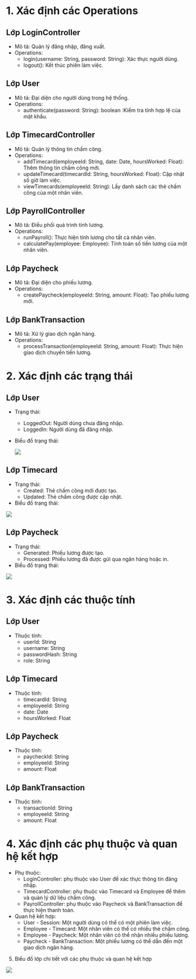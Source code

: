 # 1. Xác định các Operations
## Lớp LoginController
- Mô tả: Quản lý đăng nhập, đăng xuất.
- Operations:
  + login(username: String, password: String): Xác thực người dùng.
  + logout(): Kết thúc phiên làm việc.
## Lớp User
- Mô tả: Đại diện cho người dùng trong hệ thống.
- Operations:
  + authenticate(password: String): boolean :Kiểm tra tính hợp lệ của mật khẩu.
## Lớp TimecardController
- Mô tả: Quản lý thông tin chấm công.
- Operations:
  + addTimecard(employeeId: String, date: Date, hoursWorked: Float): Thêm thông tin chấm công mới.
  + updateTimecard(timecardId: String, hoursWorked: Float): Cập nhật số giờ làm việc.
  + viewTimecards(employeeId: String): Lấy danh sách các thẻ chấm công của một nhân viên.
## Lớp PayrollController
- Mô tả: Điều phối quá trình tính lương.
- Operations:
  + runPayroll(): Thực hiện tính lương cho tất cả nhân viên.
  + calculatePay(employee: Employee): Tính toán số tiền lương của một nhân viên.
## Lớp Paycheck
- Mô tả: Đại diện cho phiếu lương.
- Operations:
  + createPaycheck(employeeId: String, amount: Float): Tạo phiếu lương mới.
## Lớp BankTransaction
- Mô tả: Xử lý giao dịch ngân hàng.
- Operations:
  + processTransaction(employeeId: String, amount: Float): Thực hiện giao dịch chuyển tiền lương.
# 2. Xác định các trạng thái
## Lớp User
- Trạng thái:
  + LoggedOut: Người dùng chưa đăng nhập.
  + LoggedIn: Người dùng đã đăng nhập.
- Biểu đồ trạng thái:

  ![](https://www.planttext.com/plantuml/png/UhzxlqDnIM9HIMbk3bUqLgo2hgwTWaz-UdfgYdzf2HUSXIJkcQTWfP2JdvwPfw49LU2PXweFeY2_j4H3ayiXDIy5P3W0003__mC0)

 ## Lớp Timecard
- Trạng thái:
  + Created: Thẻ chấm công mới được tạo.
  + Updated: Thẻ chấm công được cập nhật.
- Biểu đồ trạng thái:

 ![](https://www.planttext.com/plantuml/png/UhzxlqDnIM9HIMbk3bUqLgo2hgwTWdDHQc99QWeNb0QBXHQaWDbM2gLWbaT-QL6nXYQNGsfU2aWl0000__y30000)

## Lớp Paycheck
- Trạng thái:
  + Generated: Phiếu lương được tạo.
  + Processed: Phiếu lương đã được gửi qua ngân hàng hoặc in.
- Biểu đồ trạng thái:

 ![](https://www.planttext.com/plantuml/png/UhzxlqDnIM9HIMbk3bUqLgo2hgwTWdjgNcfHOabg2XUS1HOFACfFJYqkJarHi58eWB0rDBaSKlDIGBe10000__y30000)

# 3. Xác định các thuộc tính
## Lớp User
- Thuộc tính:
  + userId: String
  + username: String
  + passwordHash: String
  + role: String
## Lớp Timecard
- Thuộc tính:
  + timecardId: String
  + employeeId: String
  + date: Date
  + hoursWorked: Float
## Lớp Paycheck
- Thuộc tính:
  + paycheckId: String
  + employeeId: String
  + amount: Float
## Lớp BankTransaction
- Thuộc tính:
  + transactionId: String
  + employeeId: String
  + amount: Float
# 4. Xác định các phụ thuộc và quan hệ kết hợp
- Phụ thuộc:
  + LoginController: phụ thuộc vào User để xác thực thông tin đăng nhập.
  + TimecardController: phụ thuộc vào Timecard và Employee để thêm và quản lý dữ liệu chấm công.
  + PayrollController: phụ thuộc vào Paycheck và BankTransaction để thực hiện thanh toán.
- Quan hệ kết hợp:
  + User - Session: Một người dùng có thể có một phiên làm việc.
  + Employee - Timecard: Một nhân viên có thể có nhiều thẻ chấm công.
  + Employee - Paycheck: Một nhân viên có thể nhận nhiều phiếu lương.
  + Paycheck - BankTransaction: Một phiếu lương có thể dẫn đến một giao dịch ngân hàng.
5. Biểu đồ lớp chi tiết với các phụ thuộc và quan hệ kết hợp

 ![](https://www.planttext.com/plantuml/png/f5HBQiCm4Dtx58DNCIGNqAA4afPqLqXArrDvY4LioMZ6AQ7qP5tqIBr2SIBBZkD2e4k_UVFcpKV--VfUig2NfYeJNI8pl31v-4W001RGCFcdNC56lB6x0MYneX5S8_Exy_aQkHY5l2ilsG3OI45MZ4QXMPVQSJ85RywLX3RvJ8Al3J4RPwCrFdzFkbEdBa8bxGc5Glgi3sUgqmn48LyPE-1c2WxEvBs7hQb8ey-Z2Gd0bGkgwj8TYQu2EGefMA5G00hNU7vrVa-vWiVIeLpuxahEhXNd0x7vX4wcek4WsTHjnhfbpYRvb-q-X9AntJ-xcZe7nqQCiwEzxqWwsHK9cfBRCGTAhFoCHrsGtiVATG1k7pHMhh4oDT9EV7Aa5scPYavwR_TezrkFbb6t_VMtq6F_SrbxfubvKECcfuCNSth3YyLTV3GAqW8vJU96ss2yvdCKAhJ74INkGK7gIPCv4AT9H5lAU1mAKl5cjoFFQR8acxU_bby0003__mC0)
